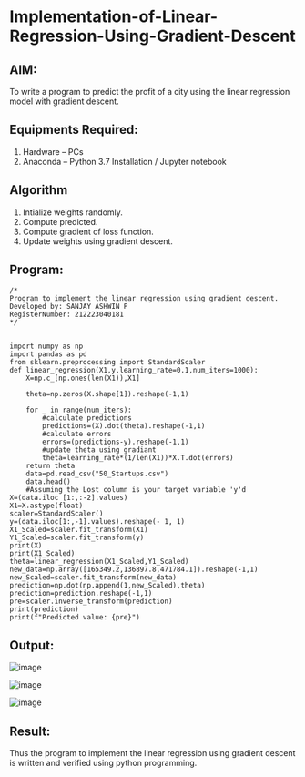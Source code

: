 # Implementation-of-Linear-Regression-Using-Gradient-Descent

## AIM:
To write a program to predict the profit of a city using the linear regression model with gradient descent.

## Equipments Required:
1. Hardware – PCs
2. Anaconda – Python 3.7 Installation / Jupyter notebook

## Algorithm
1. Intialize weights randomly.
2. Compute predicted.
3. Compute gradient of loss function.
4. Update weights using gradient descent.

## Program:
```
/*
Program to implement the linear regression using gradient descent.
Developed by: SANJAY ASHWIN P
RegisterNumber: 212223040181
*/


import numpy as np
import pandas as pd
from sklearn.preprocessing import StandardScaler
def linear_regression(X1,y,learning_rate=0.1,num_iters=1000):
    X=np.c_[np.ones(len(X1)),X1]
    
    theta=np.zeros(X.shape[1]).reshape(-1,1)
    
    for _ in range(num_iters):
        #calculate predictions
        predictions=(X).dot(theta).reshape(-1,1)
        #calculate errors
        errors=(predictions-y).reshape(-1,1)
        #update theta using gradiant
        theta=learning_rate*(1/len(X1))*X.T.dot(errors)
    return theta
    data=pd.read_csv("50_Startups.csv")
    data.head()   
    #Assuming the Lost column is your target variable 'y'd
X=(data.iloc [1:,:-2].values) 
X1=X.astype(float)
scaler=StandardScaler()
y=(data.iloc[1:,-1].values).reshape(- 1, 1) 
X1_Scaled=scaler.fit_transform(X1)
Y1_Scaled=scaler.fit_transform(y)
print(X)
print(X1_Scaled)
theta=linear_regression(X1_Scaled,Y1_Scaled)
new_data=np.array([165349.2,136897.8,471784.1]).reshape(-1,1)
new_Scaled=scaler.fit_transform(new_data)
prediction=np.dot(np.append(1,new_Scaled),theta)
prediction=prediction.reshape(-1,1)
pre=scaler.inverse_transform(prediction)
print(prediction)
print(f"Predicted value: {pre}")
```
## Output:
![image](https://github.com/sanjayashwinP/Implementation-of-Linear-Regression-Using-Gradient-Descent/assets/147473265/aed9fe7d-8472-4030-a629-8026b0536d48)


![image](https://github.com/sanjayashwinP/Implementation-of-Linear-Regression-Using-Gradient-Descent/assets/147473265/c53f37c4-f3fa-4c94-9a8e-f5b77fb6829b)


![image](https://github.com/sanjayashwinP/Implementation-of-Linear-Regression-Using-Gradient-Descent/assets/147473265/bb64e7aa-1a1c-4747-91b2-c5a045cdae23)






## Result:
Thus the program to implement the linear regression using gradient descent is written and verified using python programming.
